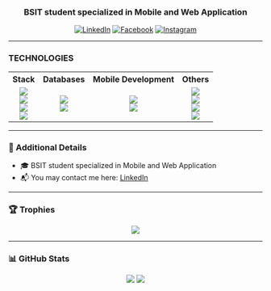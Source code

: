 <h3 align="center">BSIT student specialized in Mobile and Web Application</h3>

<p align="center">
  <a href="https://www.linkedin.com/in/your-link/" target="_blank"><img alt="LinkedIn" src="https://img.shields.io/badge/LinkedIn-0077B5?style=flat-square&logo=linkedin&logoColor=white" /></a>
  <a href="https://facebook.com/yourprofile" target="_blank"><img alt="Facebook" src="https://img.shields.io/badge/Facebook-1877F2?style=flat-square&logo=facebook&logoColor=white" /></a>
  <a href="https://instagram.com/yourhandle" target="_blank"><img alt="Instagram" src="https://img.shields.io/badge/Instagram-E4405F?style=flat-square&logo=instagram&logoColor=white" /></a>
</p>

---

### TECHNOLOGIES

<table align="center">
  <tr>
    <th>Stack</th>
    <th>Databases</th>
    <th>Mobile Development</th>
    <th>Others</th>
  </tr>
  <tr>
    <td align="center">
      <img src="https://img.shields.io/badge/MongoDB-4EA94B?style=for-the-badge&logo=mongodb&logoColor=white"/><br/>
      <img src="https://img.shields.io/badge/Express.js-000000?style=for-the-badge&logo=express&logoColor=white"/><br/>
      <img src="https://img.shields.io/badge/React-20232A?style=for-the-badge&logo=react&logoColor=61DAFB"/><br/>
      <img src="https://img.shields.io/badge/Node.js-339933?style=for-the-badge&logo=nodedotjs&logoColor=white"/>
    </td>
    <td align="center">
      <img src="https://img.shields.io/badge/MySQL-4479A1?style=for-the-badge&logo=mysql&logoColor=white"/><br/>
      <img src="https://img.shields.io/badge/Firebase-FFCA28?style=for-the-badge&logo=firebase&logoColor=black"/>
    </td>
    <td align="center">
      <img src="https://img.shields.io/badge/React_Native-20232A?style=for-the-badge&logo=react&logoColor=61DAFB"/><br/>
      <img src="https://img.shields.io/badge/Android_Studio-3DDC84?style=for-the-badge&logo=android-studio&logoColor=white"/>
    </td>
    <td align="center">
      <img src="https://img.shields.io/badge/Python-3776AB?style=for-the-badge&logo=python&logoColor=white"/><br/>
      <img src="https://img.shields.io/badge/Java-007396?style=for-the-badge&logo=java&logoColor=white"/><br/>
      <img src="https://img.shields.io/badge/NPM-CB3837?style=for-the-badge&logo=npm&logoColor=white"/><br/>
      <img src="https://img.shields.io/badge/VSCode-007ACC?style=for-the-badge&logo=visual-studio-code&logoColor=white"/>
    </td>
  </tr>
</table>

---

### 📝 Additional Details

- 🎓 BSIT student specialized in Mobile and Web Application  
- 📬 You may contact me here: [LinkedIn](https://www.linkedin.com/in/your-link/)  

---

### 🏆 Trophies

<p align="center">
  <img src="https://github-profile-trophy.vercel.app/?username=Blyn04&theme=darkhub&margin-w=10&no-frame=true"/>
</p>

---

### 📊 GitHub Stats

<p align="center">
  <img src="https://github-readme-stats.vercel.app/api?username=Blyn04&show_icons=true&theme=radical" />
  <img src="https://streak-stats.demolab.com?user=Blyn04&theme=radical&hide_border=true" />
</p>

